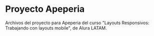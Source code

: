 # Proyecto Apeperia

Archivos del proyecto para Apeperia del curso "Layouts Responsivos: Trabajando con layouts mobile", de Alura LATAM.
